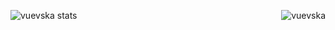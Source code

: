 <!--
**vuevska/vuevska** is a ✨ _special_ ✨ repository because its `README.md` (this file) appears on your GitHub profile.

Here are some ideas to get you started:

- 🔭 I’m currently working on ...
- 🌱 I’m currently learning ...
- 👯 I’m looking to collaborate on ...
- 🤔 I’m looking for help with ...
- 💬 Ask me about ...
- 📫 How to reach me: ...
- 😄 Pronouns: ...
- ⚡ Fun fact: ...
-->
<p><img align="left" src="https://github-readme-stats.vercel.app/api?username=vuevska&show_icons=true&include_all_commits=true&theme=cobalt&rank_icon=github" alt="vuevska stats" /></p>
<img align="right" src="https://github-readme-stats.vercel.app/api/top-langs/?username=vuevska&layout=compact&theme=cobalt" alt="vuevska" />
